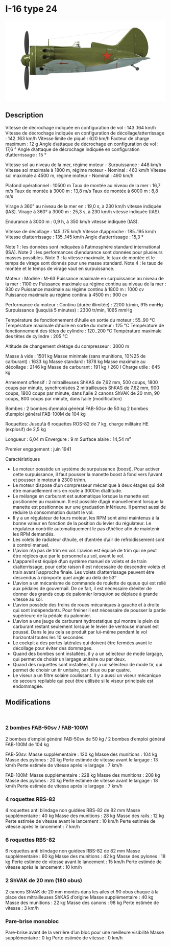 ﻿# I-16 type 24

![i16t24](../images/i16t24.png)

## Description

Vitesse de décrochage indiquée en configuration de vol : 143..164 km/h
Vitesse de décrochage indiquée en configuration de décollage/atterrissage : 142..163 km/h
Vitesse limite de piqué : 620 km/h
Facteur de charge maximum : 12 g
Angle d\attaque de décrochage en configuration de vol : 17,6 °
Angle d\attaque de décrochage indiquée en configuration d\atterrissage : 15 °

Vitesse sol au niveau de la mer, régime moteur - Surpuissance : 448 km/h
Vitesse sol maximale à 1800 m, régime moteur - Nominal : 460 km/h
Vitesse sol maximale à 4500 m, régime moteur - Nominal : 490 km/h

Plafond opérationnel : 10500 m
Taux de montée au niveau de la mer : 16,7 m/s
Taux de montée à 3000 m : 13,8 m/s
Taux de montée à 6000 m : 8,8 m/s

Virage à 360° au niveau de la mer en : 19,0 s, à 230 km/h vitesse indiquée (IAS).
Virage à 360° à 3000 m : 25,3 s, à 230 km/h vitesse indiquée (IAS).

Endurance à 3000 m : 0,9 h, à 350 km/h vitesse indiquée (IAS).

Vitesse de décollage : 145..175 km/h
Vitesse d\approche : 185..195 km/h
Vitesse d\atterrissage : 135..145 km/h
Angle d\atterrissage : 15,3 °

Note 1 : les données sont indiquées à l\atmosphère standard international (ISA).
Note 2 : les performances d\endurance sont données pour plusieurs masses possibles.
Note 3 : la vitesse maximale, le taux de montée et le temps de virage sont donnés pour une masse standard.
Note 4 : le taux de montée et le temps de virage vaut en surpuissance.

Moteur :
Modèle : M-63
Puissance maximale en surpuissance au niveau de la mer : 1100 cv
Puissance maximale au régime continu au niveau de la mer : 930 cv
Puissance maximale au régime continu à 1800 m : 1000 cv
Puissance maximale au régime continu à 4500 m : 900 cv

Performance du moteur :
Continu (durée illimitée) : 2200 tr/min, 915 mmHg
Surpuissance (jusqu\à 5 minutes) : 2300 tr/min, 1065 mmHg

Température de fonctionnement d\huile en sortie du moteur : 55..90 °C
Température maximale d\huile en sortie du moteur : 125 °C
Température de fonctionnement des têtes de cylindre : 120..200 °C
Température maximale des têtes de cylindre : 205 °C

Altitude de changement d\étage du compresseur : 3000 m

Masse à vide : 1501 kg
Masse minimale (sans munitions, 10%25 de carburant) : 1633 kg
Masse standard : 1878 kg
Masse maximale au décollage : 2146 kg
Masse de carburant : 191 kg / 260 l
Charge utile : 645 kg

Armement offensif :
2 mitrailleuses ShKAS de 7,62 mm, 500 coups, 1800 coups par minute, synchronisées
2 mitrailleuses ShKAS de 7,62 mm, 900 coups, 1800 coups par minute, dans l\aile
2 canons ShVAK de 20 mm, 90 coups, 800 coups par minute, dans l\aile (modification)

Bombes :
2 bombes d\emploi général FAB-50sv de 50 kg
2 bombes d\emploi général FAB-100M de 104 kg

Roquettes:
Jusqu\à 6 roquettes ROS-82 de 7 kg, charge militaire HE (explosif) de 2,5 kg

Longueur : 6,04 m
Envergure : 9 m
Surface alaire : 14,54 m²

Premier engagement : juin 1941

Caractéristiques
- Le moteur possède un système de surpuissance (boost). Pour activer cette surpuissance, il faut pousser la manette boost à fond vers l\avant et pousser le moteur à 2300 tr/mn.
- Le moteur dispose d\un compresseur mécanique à deux étages qui doit être manuellement mis en route à 3000m d\altitude.
- Le mélange en carburant est automatique lorsque la manette est positionnée au maximum. Il est possible d\agir manuellement lorsque la manette est positionnée sur une graduation inférieure. Il permet aussi de réduire la consommation durant le vol.
- Il y a un régulateur de tours moteur, les RPM sont ainsi maintenus à la bonne valeur en fonction de la position du levier du régulateur. Le régulateur contrôle automatiquement le pas d\hélice afin de maintenir les RPM demandés.
- Les volets de radiateur d\huile, et d\entrée d\air de refroidissement sont à control manuel.
- L\avion n\a pas de trim en vol. L\avion est équipé de trim qui ne peut être réglées que par le personnel au sol, avant le vol.
- L\appareil est équipé d\un système manuel de volets et de train d\atterrissage, pour cette raison il est nécessaire de descendre volets et train avant l\approche finale. Les volets d\atterrissage peuvent être descendus à n\importe quel angle au delà de 53°
- L\avion a un mécanisme de commande de roulette de queue qui est relié aux pédales de gouvernail. De ce fait, il est nécessaire d\éviter de donner des grands coup de palonnier lorsqu\on se déplace à grande vitesse au sol.
- L\avion possède des freins de roues mécaniques à gauche et à droite qui sont indépendants. Pour freiner il est nécessaire de pousser la partie supérieure de la pédale du palonnier.
- L\avion a une jauge de carburant hydrostatique qui montre le plein de carburant restant seulement lorsque le levier de ventouse manuel est poussé. Dans le jeu cela se produit par lui-même pendant le vol horizontal toutes les 10 secondes.
- Le cockpit a des portes latérales qui doivent être fermées avant le décollage pour éviter des dommages.
- Quand des bombes sont installées, il y a un sélecteur de mode largage, qui permet de choisir un largage unitaire ou par deux.
- Quand des roquettes sont installées, il y a un sélecteur de mode tir, qui permet de choisir un tir unitaire, par deux ou par quatre.
- Le viseur a un filtre solaire coulissant. Il y a aussi un viseur mécanique de secours repliable qui peut être utilisée si le viseur principale est endommagée.

## Modifications
﻿


### 2 bombes FAB-50sv / FAB-100M

2 bombes d’emploi général FAB-50sv de 50 kg / 2 bombes d’emploi général FAB-100M de 104 kg

FAB-50sv:
Masse supplémentaire : 120 kg
Masse des munitions : 104 kg
Masse des pylones : 20 kg
Perte estimée de vitesse avant le largage : 13 km/h
Perte estimée de vitesse après le largage : 7 km/h

FAB-100M:
Masse supplémentaire : 228 kg
Masse des munitions : 208 kg
Masse des pylones : 20 kg
Perte estimée de vitesse avant le largage : 18 km/h
Perte estimée de vitesse après le largage : 7 km/h﻿


### 4 roquettes RBS-82

4 roquettes anti blindage non guidées RBS-82 de 82 mm
Masse supplémentaire : 40 kg
Masse des munitions : 28 kg
Masse des rails : 12 kg
Perte estimée de vitesse avant le lancement : 10 km/h
Perte estimée de vitesse après le lancement : 7 km/h﻿


### 6 roquettes RBS-82

6 roquettes anti blindage non guidées RBS-82 de 82 mm
Masse supplémentaire : 60 kg
Masse des munitions : 42 kg
Masse des pylones : 18 kg
Perte estimée de vitesse avant le lancement : 15 km/h
Perte estimée de vitesse après le lancement : 10 km/h﻿


### 2 ShVAK de 20 mm (180 obus)

2 canons ShVAK de 20 mm montés dans les ailes et 90 obus chaque à la place des mitrailleuses ShKAS d’origine
Masse supplémentaire : 40 kg
Masse des munitions : 22 kg
Masse des canons : 98 kg
Perte estimée de vitesse : 3 km/h﻿


### Pare-brise monobloc

Pare-brise avant de la verrière d’un bloc pour une meilleure visibilité
Masse supplémentaire : 0 kg
Perte estimée de vitesse : 0 km/h